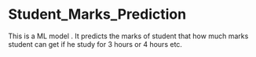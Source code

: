 # Student_Marks_Prediction
This is a ML model . It predicts the marks of student that how much marks student can get if he study for 3 hours or 4 hours etc.

